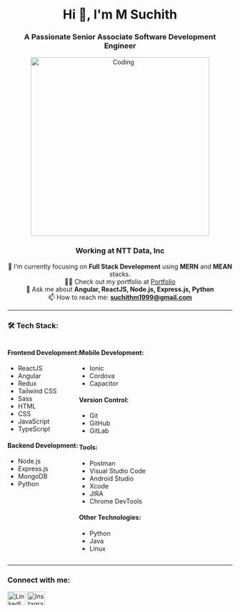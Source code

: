 <h1 align="center">Hi 👋, I'm M Suchith</h1>
<h3 align="center">A Passionate Senior Associate Software Development Engineer</h3>

<p align="center">
  <img alt="Coding" width="400" src="https://cdn.dribbble.com/users/1162077/screenshots/3848914/programmer.gif">
</p>

<h3 align="center">Working at NTT Data, Inc</h3>

<p align="center">
  🌱 I’m currently focusing on <strong>Full Stack Development</strong> using <strong>MERN</strong> and <strong>MEAN</strong> stacks.<br>
  👨‍💻 Check out my portfolio at <a href="https://suchith.vercel.app/">Portfolio</a><br>
  💬 Ask me about <strong>Angular, ReactJS, Node.js, Express.js, Python</strong><br>
  📫 How to reach me: <strong><a href="mailto:suchithm1999@gmail.com">suchithm1999@gmail.com</a></strong>
</p>

---

### 🛠️ Tech Stack:

<div style="display: flex;">
  <div>
    <h4>Frontend Development:</h4>
    <ul>
      <li>ReactJS</li>
      <li>Angular</li>
      <li>Redux</li>
      <li>Tailwind CSS</li>
      <li>Sass</li>
      <li>HTML</li>
      <li>CSS</li>
      <li>JavaScript</li>
      <li>TypeScript</li>
    </ul>
    <h4>Backend Development:</h4>
    <ul>
      <li>Node.js</li>
      <li>Express.js</li>
      <li>MongoDB</li>
      <li>Python</li>
    </ul>
  </div>
  <div>
    <h4>Mobile Development:</h4>
    <ul>
      <li>Ionic</li>
      <li>Cordova</li>
      <li>Capacitor</li>
    </ul>
    <h4>Version Control:</h4>
    <ul>
      <li>Git</li>
      <li>GitHub</li>
      <li>GitLab</li>
    </ul>
    <h4>Tools:</h4>
    <ul>
      <li>Postman</li>
      <li>Visual Studio Code</li>
      <li>Android Studio</li>
      <li>Xcode</li>
      <li>JIRA</li>
      <li>Chrome DevTools</li>
    </ul>
    <h4>Other Technologies:</h4>
    <ul>
      <li>Python</li>
      <li>Java</li>
      <li>Linux</li>
    </ul>
  </div>
</div>

---

<h3 align="left">Connect with me:</h3>
<p align="left">
  <a href="https://linkedin.com/in/suchith-m" target="_blank"><img align="center" src="https://raw.githubusercontent.com/rahuldkjain/github-profile-readme-generator/master/src/images/icons/Social/linked-in-alt.svg" alt="LinkedIn" height="30" width="40" /></a>
  <a href="https://instagram.com/suchithshetty_" target="_blank"><img align="center" src="https://raw.githubusercontent.com/rahuldkjain/github-profile-readme-generator/master/src/images/icons/Social/instagram.svg" alt="Instagram" height="30" width="40" /></a>
</p>
